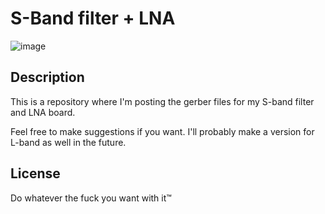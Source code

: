 # S-Band filter + LNA

![image](https://github.com/Marhmarchi/SBand/assets/58359447/9c3dada1-2abe-4afd-8600-4c5da2f240c5)


## Description

This is a repository where I'm posting the gerber files for my S-band filter and LNA board.

Feel free to make suggestions if you want. I'll probably make a version for L-band as well in the future.

## License

Do whatever the fuck you want with it™
